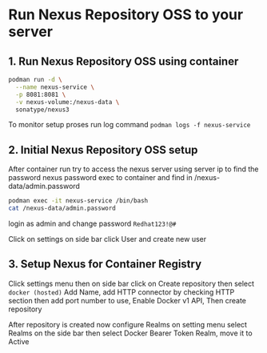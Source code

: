 # Run Nexus Repository OSS to your server

## 1. Run Nexus Repository OSS using container

```bash
podman run -d \
  --name nexus-service \
  -p 8081:8081 \
  -v nexus-volume:/nexus-data \
  sonatype/nexus3
```

To monitor setup proses run log command `podman logs -f nexus-service`

## 2. Initial Nexus Repository OSS setup

After container run try to access the nexus server using server ip
to find the password nexus password exec to container and find in /nexus-data/admin.password

```bash
podman exec -it nexus-service /bin/bash
cat /nexus-data/admin.password
```

login as admin and change password
`Redhat123!@#`

Click on settings on side bar click User and create new user

## 3. Setup Nexus for Container Registry

Click settings menu then on side bar click on Create repository then select `docker (hosted)`
Add Name, add HTTP connector by checking HTTP section then add port number to use, Enable Docker v1 API,
Then create repository

After repository is created now configure Realms on setting menu select Realms on the side bar
then select Docker Bearer Token Realm, move it to Active
